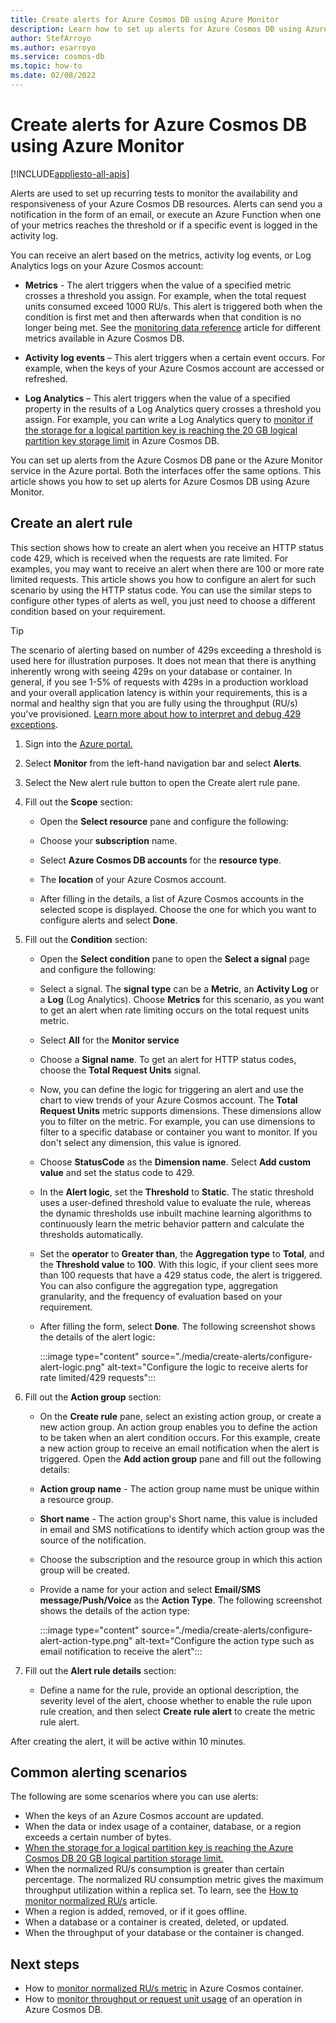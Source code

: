 ```yaml
---
title: Create alerts for Azure Cosmos DB using Azure Monitor
description: Learn how to set up alerts for Azure Cosmos DB using Azure Monitor.
author: StefArroyo
ms.author: esarroyo 
ms.service: cosmos-db
ms.topic: how-to
ms.date: 02/08/2022
---
```


# Create alerts for Azure Cosmos DB using Azure Monitor
[!INCLUDE[appliesto-all-apis](includes/appliesto-all-apis.md)]

Alerts are used to set up recurring tests to monitor the availability and responsiveness of your Azure Cosmos DB resources. Alerts can send you a notification in the form of an  email, or execute an Azure Function when one of your metrics reaches the threshold or if a specific event is logged in the activity log.

You can receive an alert based on the metrics, activity log events, or Log Analytics logs on your Azure Cosmos account:

* **Metrics** - The alert triggers when the value of a specified metric crosses a threshold you assign. For example, when the total request units consumed exceed 1000 RU/s. This alert is triggered both when the condition is first met and then afterwards when that condition is no longer being met. See the [monitoring data reference](monitor-cosmos-db-reference.md#metrics) article for different metrics available in Azure Cosmos DB.

* **Activity log events** – This alert triggers when a certain event occurs. For example, when the keys of your Azure Cosmos account are accessed or refreshed.

* **Log Analytics** – This alert triggers when the value of a specified property in the results of a Log Analytics query crosses a threshold you assign. For example, you can write a Log Analytics query to [monitor if the storage for a logical partition key is reaching the 20 GB logical partition key storage limit](how-to-alert-on-logical-partition-key-storage-size.md) in Azure Cosmos DB. 

You can set up alerts from the Azure Cosmos DB pane or the Azure Monitor service in the Azure portal. Both the interfaces offer the same options. This article shows you how to set up alerts for Azure Cosmos DB using Azure Monitor.

## Create an alert rule

This section shows how to create an alert when you receive an HTTP status code 429, which is received when the requests are rate limited. For examples, you may want to receive an alert when there are 100 or more rate limited requests. This article shows you how to configure an alert for such scenario by using the HTTP status code. You can use the similar steps to configure other types of alerts as well, you just need to choose a different condition based on your requirement.

> [!TIP]
> The scenario of alerting based on number of 429s exceeding a threshold is used here for illustration purposes. It does not mean that there is anything inherently wrong with seeing 429s on your database or container. In general, if you see 1-5% of requests with 429s in a production workload and your overall application latency is within your requirements, this is a normal and healthy sign that you are fully using the throughput (RU/s) you've provisioned. [Learn more about how to interpret and debug 429 exceptions](sql/troubleshoot-request-rate-too-large.md).

1. Sign into the [Azure portal.](https://portal.azure.com/)

1. Select **Monitor** from the left-hand navigation bar and select **Alerts**.

1. Select the New alert rule button to open the Create alert rule pane.  

1. Fill out the **Scope** section:

   * Open the **Select resource** pane and configure the following:

   * Choose your **subscription** name.

   * Select **Azure Cosmos DB accounts** for the **resource type**.

   * The **location** of your Azure Cosmos account.

   * After filling in the details, a list of Azure Cosmos accounts in the selected scope is displayed. Choose the one for which you want to configure alerts and select **Done**.

1. Fill out the **Condition** section: 

   * Open the **Select condition** pane to open the **Select a signal** page and configure the following:

   * Select a signal. The **signal type** can be a **Metric**, an **Activity Log** or a **Log** (Log Analytics). Choose **Metrics** for this scenario, as you want to get an alert when rate limiting occurs on the total request units metric.

   * Select **All** for the **Monitor service**

   * Choose a **Signal name**. To get an alert for HTTP status codes, choose the **Total Request Units** signal.

   * Now, you can define the logic for triggering an alert and use the chart to view trends of your Azure Cosmos account. The **Total Request Units** metric supports dimensions. These dimensions allow you to filter on the metric. For example, you can use dimensions to filter to a specific database or container you want to monitor. If you don't select any dimension, this value is ignored.

   * Choose **StatusCode** as the **Dimension name**. Select **Add custom value** and set the status code to 429.

   * In the **Alert logic**, set the **Threshold** to **Static**. The static threshold uses a user-defined threshold value to evaluate the rule, whereas the dynamic thresholds use inbuilt machine learning algorithms to continuously learn the metric behavior pattern and calculate the thresholds automatically.

   * Set the **operator** to **Greater than**, the **Aggregation type** to **Total**, and the **Threshold value** to **100**. With this logic, if your client sees more than 100 requests that have a 429 status code, the alert is triggered. You can also configure the aggregation type, aggregation granularity, and the frequency of evaluation based on your requirement.

   * After filling the form, select **Done**. The following screenshot shows the details of the alert logic:

     :::image type="content" source="./media/create-alerts/configure-alert-logic.png" alt-text="Configure the logic to receive alerts for rate limited/429 requests":::

1. Fill out the **Action group** section:

   * On the **Create rule** pane, select an existing action group, or create a new action group. An action group enables you to define the action to be taken when an alert condition occurs. For this example, create a new action group to receive an email notification when the alert is triggered. Open the **Add action group** pane and fill out the following details:

   * **Action group name** - The action group name must be unique within a resource group.

   * **Short name** - The action group's Short name, this value is included in email and SMS notifications to identify which action group was the source of the notification.

   * Choose the subscription and the resource group in which this action group will be created.  

   * Provide a name for your action and select **Email/SMS message/Push/Voice** as the **Action Type**. The following screenshot shows the details of the action type:

     :::image type="content" source="./media/create-alerts/configure-alert-action-type.png" alt-text="Configure the action type such as email notification to receive the alert":::

1. Fill out the **Alert rule details** section:

   * Define a name for the rule, provide an optional description, the severity level of the alert, choose whether to enable the rule upon rule creation, and then select **Create rule alert** to create the metric rule alert.

After creating the alert, it will be active within 10 minutes.

## Common alerting scenarios

The following are some scenarios where you can use alerts:

* When the keys of an Azure Cosmos account are updated.
* When the data or index usage of a container, database, or a region exceeds a certain number of bytes.
* [When the storage for a logical partition key is reaching the Azure Cosmos DB 20 GB logical partition storage limit.](how-to-alert-on-logical-partition-key-storage-size.md)
* When the normalized RU/s consumption is greater than certain percentage. The normalized RU consumption metric gives the maximum throughput utilization within a replica set. To learn, see the [How to monitor normalized RU/s](monitor-normalized-request-units.md) article.  
* When a region is added, removed, or if it goes offline.
* When a database or a container is created, deleted, or updated.
* When the throughput of your database or the container is changed.

## Next steps

* How to [monitor normalized RU/s metric](monitor-normalized-request-units.md) in Azure Cosmos container.
* How to [monitor throughput or request unit usage](monitor-request-unit-usage.md) of an operation in Azure Cosmos DB.